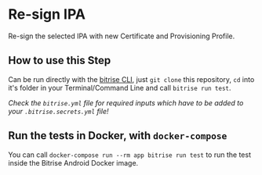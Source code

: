 # Re-sign IPA

Re-sign the selected IPA with new Certificate and Provisioning Profile.

## How to use this Step

Can be run directly with the [bitrise CLI](https://github.com/bitrise-io/bitrise),
just `git clone` this repository, `cd` into it's folder in your Terminal/Command Line
and call `bitrise run test`.

*Check the `bitrise.yml` file for required inputs which have to be
added to your `.bitrise.secrets.yml` file!*

## Run the tests in Docker, with `docker-compose`

You can call `docker-compose run --rm app bitrise run test` to run the test
inside the Bitrise Android Docker image.
